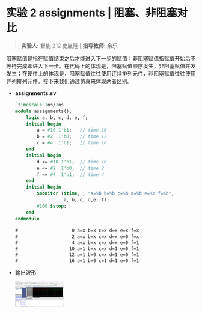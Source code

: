# 实验 2 assignments | 阻塞、非阻塞对比

> **实验人:** 智能 212 史胤隆 | **指导教师:** 余乐

阻塞赋值是指在赋值结束之后才能进入下一步的赋值；非阻塞赋值指赋值开始后不等待完成即进入下一步。在代码上的体现是，阻塞赋值顺序发生，非阻塞赋值并发发生；在硬件上的体现是，阻塞赋值往往使用连续排列元件，非阻塞赋值往往使用并列排列元件。接下来我们通过仿真来体现两者区别。

- **assignments.sv**

  ```systemverilog
  `timescale 1ns/1ns
  module assignments();
      logic a, b, c, d, e, f;
      initial begin
          a = #10 1'b1;   // time 10
          b = #2  1'b0;   // time 12
          c = #4  1'b1;   // time 16
      end
      initial begin
          d <= #10 1'b1;  // time 10
          e <= #2  1'b0;  // time 2
          f <= #4  1'b1;  // time 4
      end
      initial begin
          $monitor ($time, , "a=%b b=%b c=%b d=%b e=%b f=%b",
                    a, b, c, d,e, f);
          #100 $stop;
      end
  endmodule
  ```

  ```text
  #                    0 a=x b=x c=x d=x e=x f=x
  #                    2 a=x b=x c=x d=x e=0 f=x
  #                    4 a=x b=x c=x d=x e=0 f=1
  #                   10 a=1 b=x c=x d=1 e=0 f=1
  #                   12 a=1 b=0 c=x d=1 e=0 f=1
  #                   16 a=1 b=0 c=1 d=1 e=0 f=1
  ```

- 输出波形

  <img src="./01.png" alt="01" style="zoom:12.5%;" />
